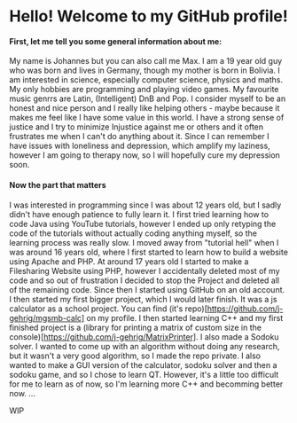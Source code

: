 # Hello! Welcome to my GitHub profile!

#### First, let me tell you some general information about me:
My name is Johannes but you can also call me Max.
I am a 19 year old guy who was born and lives in Germany, though my mother is born in Bolivia. 
I am interested in science, especially computer science, physics and maths. My only hobbies are programming and playing video games.
My favourite music genrrs are Latin, (Intelligent) DnB and Pop.
I consider myself to be an honest and nice person and I really like helping others - maybe because it makes me feel like I have some value in this world. I have a strong sense of justice and I try to minimize Injustice against me or others and it often frustrates me when I can't do anything about it.
Since I can remember I have issues with loneliness and depression, which amplify my laziness, however I am going to therapy now, so I will hopefully cure my depression soon.


#### Now the part that matters
I was interested in programming since I was about 12 years old, but I sadly didn't have enough patience to fully learn it. 
I first tried learning how to code Java using YouTube tutorials, however I ended up only retyping the code of the tutorials without actually coding anything myself, so the learning process was really slow. 
I moved away from "tutorial hell" when I was around 16 years old, where I first started to learn how to build a website using Apache and PHP. 
At around 17 years old I started to make a Filesharing Website using PHP, however I accidentally deleted most of my code and so out of frustration I decided to stop the Project and deleted all of the remaining code. Since then I started using GitHub on an old account. 
I then started my first bigger project, which I would later finish. It was a js calculator as a school project. You can find (it's repo)[https://github.com/j-gehrig/mgsmb-calc] on my profile.
I then started learning C++ and my first finished project is a (library for printing a matrix of custom size in the console)[https://github.com/j-gehrig/MatrixPrinter].
I also made a Sodoku solver. I wanted to come up with an algorithm without doing any research, but it wasn't a very good algorithm, so I made the repo private. I also wanted to make a GUI version of the calculator, sodoku solver and then a sodoku game, and so I chose to learn QT. 
However, it's a little too difficult for me to learn as of now, so I'm learning more C++ and becomming better now.
...

WIP